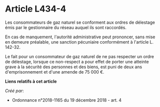 # Article L434-4

Les consommateurs de gaz naturel se conforment aux ordres de délestage émis par le gestionnaire du réseau auquel ils sont
raccordés.

En cas de manquement, l'autorité administrative peut prononcer, sans mise en demeure préalable, une sanction pécuniaire
conformément à l'article L. 142-32.

Le fait pour un consommateur de gaz naturel de ne pas respecter un ordre de délestage, lorsque ce non-respect a pour effet de
porter une atteinte grave à la sécurité des personnes et des biens, est puni de deux ans d'emprisonnement et d'une amende de
75 000 €.

**Liens relatifs à cet article**

_Créé par_:

  - Ordonnance n°2018-1165 du 19 décembre 2018 - art. 4
